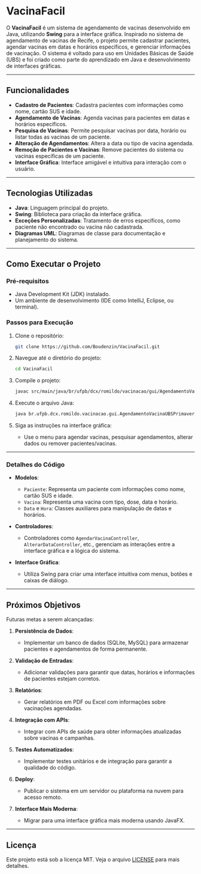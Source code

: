 # VacinaFacil

O **VacinaFacil** é um sistema de agendamento de vacinas desenvolvido em Java, utilizando **Swing** para a interface gráfica. Inspirado no sistema de agendamento de vacinas de Recife, o projeto permite cadastrar pacientes, agendar vacinas em datas e horários específicos, e gerenciar informações de vacinação. O sistema é voltado para uso em Unidades Básicas de Saúde (UBS) e foi criado como parte do aprendizado em Java e desenvolvimento de interfaces gráficas.

---

## Funcionalidades

- **Cadastro de Pacientes**: Cadastra pacientes com informações como nome, cartão SUS e idade.
- **Agendamento de Vacinas**: Agenda vacinas para pacientes em datas e horários específicos.
- **Pesquisa de Vacinas**: Permite pesquisar vacinas por data, horário ou listar todas as vacinas de um paciente.
- **Alteração de Agendamentos**: Altera a data ou tipo de vacina agendada.
- **Remoção de Pacientes e Vacinas**: Remove pacientes do sistema ou vacinas específicas de um paciente.
- **Interface Gráfica**: Interface amigável e intuitiva para interação com o usuário.

---

## Tecnologias Utilizadas

- **Java**: Linguagem principal do projeto.
- **Swing**: Biblioteca para criação da interface gráfica.
- **Exceções Personalizadas**: Tratamento de erros específicos, como paciente não encontrado ou vacina não cadastrada.
- **Diagramas UML**: Diagramas de classe para documentação e planejamento do sistema.

---

## Como Executar o Projeto

### Pré-requisitos
- Java Development Kit (JDK) instalado.
- Um ambiente de desenvolvimento (IDE como IntelliJ, Eclipse, ou terminal).

### Passos para Execução

1. Clone o repositório:
   ```bash
   git clone https://github.com/Boudenzin/VacinaFacil.git
   ```

2. Navegue até o diretório do projeto:
   ```bash
   cd VacinaFacil
   ```

3. Compile o projeto:
   ```bash
   javac src/main/java/br/ufpb/dcx/romildo/vacinacao/gui/AgendamentoVacinaUBSPrimaveraGUI.java
   ```

4. Execute o arquivo Java:
   ```bash
   java br.ufpb.dcx.romildo.vacinacao.gui.AgendamentoVacinaUBSPrimaveraGUI
   ```

5. Siga as instruções na interface gráfica:
   - Use o menu para agendar vacinas, pesquisar agendamentos, alterar dados ou remover pacientes/vacinas.

---


### Detalhes do Código

- **Modelos**:
  - `Paciente`: Representa um paciente com informações como nome, cartão SUS e idade.
  - `Vacina`: Representa uma vacina com tipo, dose, data e horário.
  - `Data` e `Hora`: Classes auxiliares para manipulação de datas e horários.

- **Controladores**:
  - Controladores como `AgendarVacinaController`, `AlterarDataController`, etc., gerenciam as interações entre a interface gráfica e a lógica do sistema.

- **Interface Gráfica**:
  - Utiliza Swing para criar uma interface intuitiva com menus, botões e caixas de diálogo.

---

## Próximos Objetivos

Futuras metas a serem alcançadas:

1. **Persistência de Dados**:
   - Implementar um banco de dados (SQLite, MySQL) para armazenar pacientes e agendamentos de forma permanente.

2. **Validação de Entradas**:
   - Adicionar validações para garantir que datas, horários e informações de pacientes estejam corretos.

3. **Relatórios**:
   - Gerar relatórios em PDF ou Excel com informações sobre vacinações agendadas.

4. **Integração com APIs**:
   - Integrar com APIs de saúde para obter informações atualizadas sobre vacinas e campanhas.

5. **Testes Automatizados**:
   - Implementar testes unitários e de integração para garantir a qualidade do código.

6. **Deploy**:
   - Publicar o sistema em um servidor ou plataforma na nuvem para acesso remoto.

7. **Interface Mais Moderna**:
   - Migrar para uma interface gráfica mais moderna usando JavaFX.

---

## Licença

Este projeto está sob a licença MIT. Veja o arquivo [LICENSE](LICENSE) para mais detalhes.

